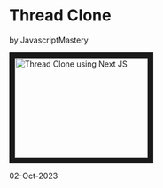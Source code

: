 # Thread Clone
by JavascriptMastery

<a href="http://www.youtube.com/watch?feature=player_embedded&v=O5cmLDVTgAs
" target="_blank"><img src="http://img.youtube.com/vi/O5cmLDVTgAs/0.jpg"
alt="Thread Clone using Next JS" width="240" height="180" border="10" /></a>

02-Oct-2023